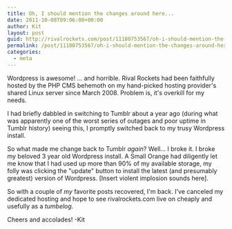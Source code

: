 ```yaml
---
title: Oh, I should mention the changes around here...
date: 2011-10-08T09:06:00+00:00
author: Kit
layout: post
guid: http://rivalrockets.com/post/11180753567/oh-i-should-mention-the-changes-around-here
permalink: /post/11180753567/oh-i-should-mention-the-changes-around-here
categories:
  - meta
---
```

Wordpress is awesome!  ... and horrible. Rival Rockets had been faithfully hosted by the PHP CMS behemoth on my hand-picked hosting provider's shared Linux server since March 2008. Problem is, it's overkill for my needs.

I had briefly dabbled in switching to Tumblr about a year ago (during what was apparently one of the worst series of outages and poor uptime in Tumblr history) seeing this, I promptly switched back to my trusy Wordpress install.

So what made me change back to Tumblr _again_? Well... I broke it. I broke my beloved 3 year old Wordpress install.  A Small Orange had diligently let me know that I had used up more than 90% of my available storage, my folly was clicking the "update" button to install the latest (and presumably greatest) version of Wordpress. [Insert violent implosion sounds here].

So with a couple of _my_ favorite posts recovered, I'm back. I've canceled my dedicated hosting and hope to see rivalrockets.com live on cheaply and usefully as a _tumbelog_.

Cheers and accolades!
-Kit